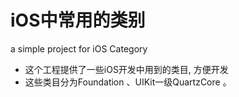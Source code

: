 # iOS中常用的类别

a simple project for iOS Category
* 这个工程提供了一些iOS开发中用到的类目, 方便开发
* 这些类目分为Foundation 、UIKit一级QuartzCore 。
